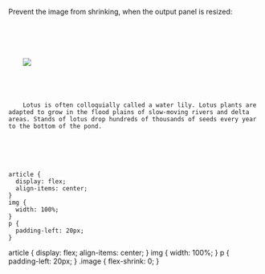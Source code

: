 Prevent the image from
shrinking, when the output
panel is resized:

<codeblock language="css" type="exercise" testMode="fixedInput">
<code>
<panel language="html">
<article>
  <div class="image">
    <img src="https://images.pexels.com/photos/1171581/pexels-photo-1171581.jpeg?auto=compress&cs=tinysrgb&dpr=2&w=80">
  </div>
  <p>
    Lotus is often colloquially called a water lily. Lotus plants are adapted to grow in the flood plains of slow-moving rivers and delta areas. Stands of lotus drop hundreds of thousands of seeds every year to the bottom of the pond.
  </p>
</article>
</panel>
<panel language="css">
article {
  display: flex;
  align-items: center;
}
img {
  width: 100%;
}
p {
  padding-left: 20px;
}
</panel>
</code>

<solution>
article {
  display: flex;
  align-items: center;
}
img {
  width: 100%;
}
p {
  padding-left: 20px;
}
.image {
  flex-shrink: 0;
}
</solution>
</codeblock>